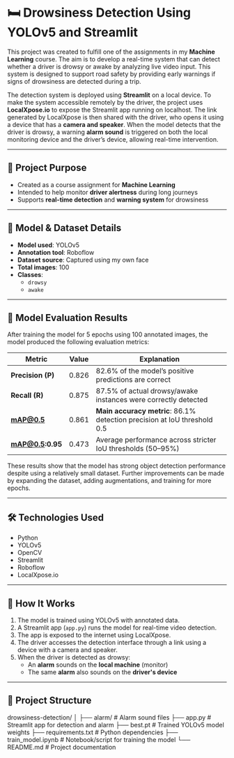 # 🛏️ Drowsiness Detection Using YOLOv5 and Streamlit

This project was created to fulfill one of the assignments in my **Machine Learning** course. The aim is to develop a real-time system that can detect whether a driver is drowsy or awake by analyzing live video input. This system is designed to support road safety by providing early warnings if signs of drowsiness are detected during a trip.

The detection system is deployed using **Streamlit** on a local device. To make the system accessible remotely by the driver, the project uses **LocalXpose.io** to expose the Streamlit app running on localhost. The link generated by LocalXpose is then shared with the driver, who opens it using a device that has a **camera and speaker**. When the model detects that the driver is drowsy, a warning **alarm sound** is triggered on both the local monitoring device and the driver’s device, allowing real-time intervention.

---

## 📌 Project Purpose

- Created as a course assignment for **Machine Learning**
- Intended to help monitor **driver alertness** during long journeys
- Supports **real-time detection** and **warning system** for drowsiness

---

## 🧠 Model & Dataset Details

- **Model used**: YOLOv5
- **Annotation tool**: Roboflow
- **Dataset source**: Captured using my own face
- **Total images**: 100
- **Classes**:
  - `drowsy`
  - `awake`

---

## 🧪 Model Evaluation Results

After training the model for 5 epochs using 100 annotated images, the model produced the following evaluation metrics:

| Metric         | Value  | Explanation |
|----------------|--------|-------------|
| **Precision (P)**     | 0.826  | 82.6% of the model’s positive predictions are correct |
| **Recall (R)**        | 0.875  | 87.5% of actual drowsy/awake instances were correctly detected |
| **mAP@0.5**           | 0.861  | **Main accuracy metric**: 86.1% detection precision at IoU threshold 0.5 |
| **mAP@0.5:0.95**      | 0.473  | Average performance across stricter IoU thresholds (50–95%) |

These results show that the model has strong object detection performance despite using a relatively small dataset. Further improvements can be made by expanding the dataset, adding augmentations, and training for more epochs.

---

## 🛠️ Technologies Used

- Python  
- YOLOv5  
- OpenCV  
- Streamlit  
- Roboflow  
- LocalXpose.io  

---

## 🚀 How It Works

1. The model is trained using YOLOv5 with annotated data.
2. A Streamlit app (`app.py`) runs the model for real-time video detection.
3. The app is exposed to the internet using LocalXpose.
4. The driver accesses the detection interface through a link using a device with a camera and speaker.
5. When the driver is detected as drowsy:
   - An **alarm** sounds on the **local machine** (monitor)
   - The same **alarm** also sounds on the **driver's device**

---

## 📂 Project Structure

drowsiness-detection/
│
├── alarm/ # Alarm sound files
├── app.py # Streamlit app for detection and alarm
├── best.pt # Trained YOLOv5 model weights
├── requirements.txt # Python dependencies
├── train_model.ipynb # Notebook/script for training the model
└── README.md # Project documentation
